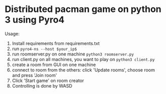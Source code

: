 # Distributed pacman game on python 3 using Pyro4

Usage:
1. Install requirements from requirements.txt
2. run `pyro4-ns --host $your_ip$`
3. run roomserver.py on one machine `python3 roomserver.py`
4. run client.py on all machines, you want to play on `python3 client.py`
5. create a room from GUI on one machine
6. connect to room from the others: click 'Update rooms', choose room and press 'Join room'
7. Click 'Start game' on room creator
8. Controlling is done by WASD
